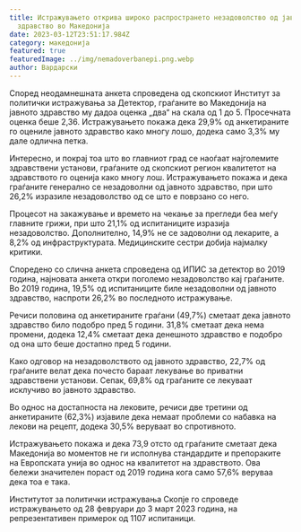 ```yaml
---
title: Истражувањето открива широко распространето незадоволство од јавното
  здравство во Македонија
date: 2023-03-12T23:51:17.984Z
category: македонија
featured: true
featuredImage: ../img/nemadoverbanepi.png.webp
author: Вардарски
---
```


Според неодамнешната анкета спроведена од скопскиот Институт за политички истражувања за Детектор, граѓаните во Македонија на јавното здравство му дадоа оценка „два“ на скала од 1 до 5. Просечната оценка беше 2,36. Истражувањето покажа дека 29,9% од анкетираните го оцениле јавното здравство како многу лошо, додека само 3,3% му дале одлична петка.

Интересно, и покрај тоа што во главниот град се наоѓаат најголемите здравствени установи, граѓаните од скопскиот регион квалитетот на здравството го оценија како многу лош. Истражувањето покажа и дека граѓаните генерално се незадоволни од јавното здравство, при што 26,2% изразиле незадоволство од се што е поврзано со него.

Процесот на закажување и времето на чекање за прегледи беа меѓу главните грижи, при што 21,1% од испитаниците изразија незадоволство. Дополнително, 14,9% не се задоволни од лекарите, а 8,2% од инфраструктурата. Медицинските сестри добија најмалку критики.

Споредено со слична анкета спроведена од ИПИС за детектор во 2019 година, најновата анкета откри поголемо незадоволство кај граѓаните. Во 2019 година, 19,5% од испитаниците биле незадоволни од јавното здравство, наспроти 26,2% во последното истражување.

Речиси половина од анкетираните граѓани (49,7%) сметаат дека јавното здравство било подобро пред 5 години. 31,8% сметаат дека нема промени, додека 12,4% сметаат дека денешното здравство е подобро од она што беше достапно пред 5 години.

Како одговор на незадоволството од јавното здравство, 22,7% од граѓаните велат дека почесто бараат лекување во приватни здравствени установи. Сепак, 69,8% од граѓаните се лекуваат исклучиво во јавното здравство.

Во однос на достапноста на лековите, речиси две третини од анкетираните (62,3%) изјавиле дека немаат проблеми со набавка на лекови на рецепт, додека 30,5% веруваат во спротивното.

Истражувањето покажа и дека 73,9 отсто од граѓаните сметаат дека Македонија во моментов не ги исполнува стандардите и препораките на Европската унија во однос на квалитетот на здравството. Ова бележи значителен пораст од 2019 година кога само 57,6% веруваа дека тоа е така.

Институтот за политички истражувања Скопје го спроведе истражувањето од 28 февруари до 3 март 2023 година, на репрезентативен примерок од 1107 испитаници.
